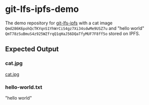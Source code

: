 # git-lfs-ipfs-demo

The demo repository for [git-lfs-ipfs](https://github.com/sameer/git-lfs-ipfs) with a cat image `Qmd286K6pohQcTKYqnS1YhWrCiS4gz7Xi34sdwMe9USZ7u` and "hello world" `QmT78zSuBmuS4z925WZfrqQ1qHaJ56DQaTfyMUF7F8ff5o` stored on IPFS.

## Expected Output

### cat.jpg
[cat.jpg](https://ipfs.io/ipfs/Qmd286K6pohQcTKYqnS1YhWrCiS4gz7Xi34sdwMe9USZ7u)

### hello-world.txt
"hello world"
